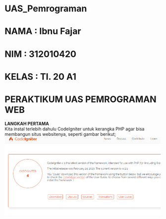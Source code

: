 # UAS_Pemrograman

# NAMA  : Ibnu Fajar
# NIM   : 312010420
# KELAS : TI. 20 A1

# PERAKTIKUM UAS PEMROGRAMAN WEB<br>

**LANGKAH PERTAMA**<br>
Kita instal terlebih dahulu CodeIgniter untuk kerangka PHP agar bisa membangun situs websitenya, seperti gambar berikut;<br>
![p](gambar/codelgniter.png)<br>


